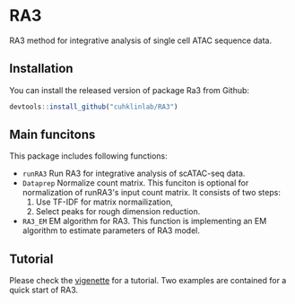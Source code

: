 # RA3
RA3 method for integrative analysis of single cell ATAC sequence data.

## Installation
You can install the released version of package Ra3 from Github:
```javascript
devtools::install_github("cuhklinlab/RA3")
```
## Main funcitons

This package includes following functions:
- `runRA3` Run RA3 for integrative analysis of scATAC-seq data. 
- `Dataprep` Normalize count matrix. This funciton is optional for normalization of runRA3's input count matrix. It consists of two steps:
  1. Use TF-IDF for matrix normailization,
  2. Select peaks for rough dimension reduction.
- `RA3_EM` EM algorithm for RA3. This function is implementing an EM algorithm to estimate parameters of RA3 model.

## Tutorial
Please check the [vigenette](http://htmlpreview.github.io/https://github.com/cuhklinlab/RA3/blob/master/doc/RA3.html) for a tutorial. Two examples are contained for a quick start of RA3.
